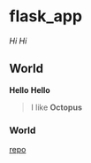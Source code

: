 # flask_app

*Hi*    _Hi_

## World

**Hello**     __Hello__

> I like **Octopus**

### World

[repo](https://github.com/Lapetta/flask_app.git)

